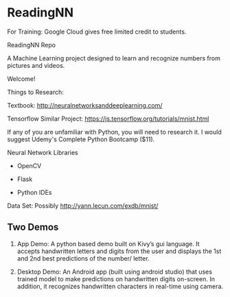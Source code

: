 # ReadingNN

For Training: Google Cloud gives free limited credit to students.

ReadingNN Repo

A Machine Learning project designed to learn and recognize numbers from pictures and videos.

Welcome!

Things to Research:

Textbook: http://neuralnetworksanddeeplearning.com/

Tensorflow Similar Project: https://js.tensorflow.org/tutorials/mnist.html

If any of you are unfamiliar with Python, you will need to research it. I would suggest Udemy's Complete Python Bootcamp ($11).

Neural Network Libraries

- OpenCV

- Flask

- Python IDEs

Data Set: Possibly http://yann.lecun.com/exdb/mnist/

Two Demos
------------
1. App Demo: A python based demo built on Kivy’s gui language. It accepts handwritten letters and digits from the user and displays the 1st and 2nd  best predictions of the number/ letter.

2. Desktop Demo: An Android app (built using android studio) that uses trained model to make predictions on handwritten digits on-screen. In addition, it recognizes handwritten characters in real-time using camera.
